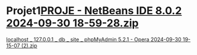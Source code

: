 # Projet1[PROJE - NetBeans IDE 8.0.2 2024-09-30 18-59-28.zip](https://github.com/user-attachments/files/17195592/PROJE.-.NetBeans.IDE.8.0.2.2024-09-30.18-59-28.zip)
[localhost _ 127.0.0.1 _ db _ site _ phpMyAdmin 5.2.1 - Opera 2024-09-30 19-15-07 (2).zip](https://github.com/user-attachments/files/17195598/localhost._.127.0.0.1._.db._.site._.phpMyAdmin.5.2.1.-.Opera.2024-09-30.19-15-07.2.zip)
